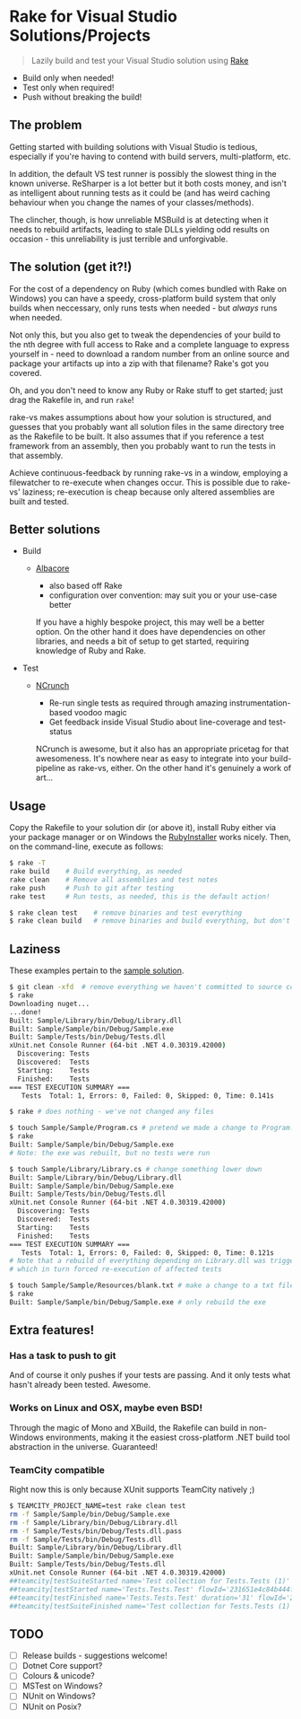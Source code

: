 Rake for Visual Studio Solutions/Projects
=========================================
> Lazily build and test your Visual Studio solution using [Rake](http://rake.rubyforge.org/)

- Build only when needed!
- Test only when required!
- Push without breaking the build!


The problem
-----------
Getting started with building solutions with Visual Studio is tedious,
especially if you're having to contend with build servers, multi-platform, etc.

In addition, the default VS test runner is possibly the slowest thing in the
known universe. ReSharper is a lot better but it both costs money, and isn't as
intelligent about running tests as it could be (and has weird caching behaviour
when you change the names of your classes/methods).

The clincher, though, is how unreliable MSBuild is at detecting when it needs to
rebuild artifacts, leading to stale DLLs yielding odd results on occasion -
this unreliability is just terrible and unforgivable.


The solution (get it?!)
-----------------------
For the cost of a dependency on Ruby (which comes bundled with Rake on Windows)
you can have a speedy, cross-platform build system that only builds when
neccessary, only runs tests when needed - but *always* runs when needed.

Not only this, but you also get to tweak the dependencies of your build to the
nth degree with full access to Rake and a complete language to express yourself
in - need to download a random number from an online source and package your
artifacts up into a zip with that filename? Rake's got you covered.

Oh, and you don't need to know any Ruby or Rake stuff to get started; just drag
the Rakefile in, and run `rake`!

rake-vs makes assumptions about how your solution is structured, and guesses
that you probably want all solution files in the same directory tree as the
Rakefile to be built. It also assumes that if you reference a test framework
from an assembly, then you probably want to run the tests in that assembly.

Achieve continuous-feedback by running rake-vs in a window, employing  a
filewatcher to re-execute when changes occur. This is possible due to rake-vs'
laziness; re-execution is cheap because only altered assemblies are built and
tested.


Better solutions
----------------
- Build
  - [Albacore](http://albacorebuild.net/)
    - also based off Rake
    - configuration over convention: may suit you or your use-case better

    If you have a highly bespoke project, this may well be a better option. On
    the other hand it does have dependencies on other libraries, and needs a bit
    of setup to get started, requiring knowledge of Ruby and Rake.

- Test
  - [NCrunch](http://www.ncrunch.net/)
    - Re-run single tests as required through amazing instrumentation-based
      voodoo magic
    - Get feedback inside Visual Studio about line-coverage and test-status

    NCrunch is awesome, but it also has an appropriate pricetag for that
    awesomeness. It's nowhere near as easy to integrate into your
    build-pipeline as rake-vs, either. On the other hand it's genuinely a work
    of art...


Usage
-----
Copy the Rakefile to your solution dir (or above it), install Ruby either via
your package manager or on Windows the
[RubyInstaller](http://rubyinstaller.org/) works nicely. Then, on the
command-line, execute as follows:

```sh
$ rake -T
rake build    # Build everything, as needed
rake clean    # Remove all assemblies and test notes
rake push     # Push to git after testing
rake test     # Run tests, as needed, this is the default action!

$ rake clean test    # remove binaries and test everything
$ rake clean build   # remove binaries and build everything, but don't test
```

Laziness
--------
These examples pertain to the [sample solution](https://github.com/ahri/rake-vs/tree/sample).

```sh
$ git clean -xfd  # remove everything we haven't committed to source control
$ rake
Downloading nuget...
...done!
Built: Sample/Library/bin/Debug/Library.dll
Built: Sample/Sample/bin/Debug/Sample.exe
Built: Sample/Tests/bin/Debug/Tests.dll
xUnit.net Console Runner (64-bit .NET 4.0.30319.42000)
  Discovering: Tests
  Discovered:  Tests
  Starting:    Tests
  Finished:    Tests
=== TEST EXECUTION SUMMARY ===
   Tests  Total: 1, Errors: 0, Failed: 0, Skipped: 0, Time: 0.141s

$ rake # does nothing - we've not changed any files

$ touch Sample/Sample/Program.cs # pretend we made a change to Program.cs
$ rake
Built: Sample/Sample/bin/Debug/Sample.exe
# Note: the exe was rebuilt, but no tests were run

$ touch Sample/Library/Library.cs # change something lower down
Built: Sample/Library/bin/Debug/Library.dll
Built: Sample/Sample/bin/Debug/Sample.exe
Built: Sample/Tests/bin/Debug/Tests.dll
xUnit.net Console Runner (64-bit .NET 4.0.30319.42000)
  Discovering: Tests
  Discovered:  Tests
  Starting:    Tests
  Finished:    Tests
=== TEST EXECUTION SUMMARY ===
   Tests  Total: 1, Errors: 0, Failed: 0, Skipped: 0, Time: 0.121s
# Note that a rebuild of everything depending on Library.dll was triggered,
# which in turn forced re-execution of affected tests

$ touch Sample/Sample/Resources/blank.txt # make a change to a txt file the exe depends on
$ rake
Built: Sample/Sample/bin/Debug/Sample.exe # only rebuild the exe
```

Extra features!
---------------
### Has a task to push to git
And of course it only pushes if your tests are passing. And it only tests what
hasn't already been tested. Awesome.

### Works on Linux and OSX, maybe even BSD!
Through the magic of Mono and XBuild, the Rakefile can build in non-Windows
environments, making it the easiest cross-platform .NET build tool abstraction
in the universe. Guaranteed!

### TeamCity compatible
Right now this is only because XUnit supports TeamCity natively ;)

```sh
$ TEAMCITY_PROJECT_NAME=test rake clean test
rm -f Sample/Sample/bin/Debug/Sample.exe
rm -f Sample/Library/bin/Debug/Library.dll
rm -f Sample/Tests/bin/Debug/Tests.dll.pass
rm -f Sample/Tests/bin/Debug/Tests.dll
Built: Sample/Library/bin/Debug/Library.dll
Built: Sample/Sample/bin/Debug/Sample.exe
Built: Sample/Tests/bin/Debug/Tests.dll
xUnit.net Console Runner (64-bit .NET 4.0.30319.42000)
##teamcity[testSuiteStarted name='Test collection for Tests.Tests (1)' flowId='231651e4c84b444f8090dbe307b5a75c']
##teamcity[testStarted name='Tests.Tests.Test' flowId='231651e4c84b444f8090dbe307b5a75c']
##teamcity[testFinished name='Tests.Tests.Test' duration='31' flowId='231651e4c84b444f8090dbe307b5a75c']
##teamcity[testSuiteFinished name='Test collection for Tests.Tests (1)' flowId='231651e4c84b444f8090dbe307b5a75c']
```

TODO
----
- [ ] Release builds - suggestions welcome!
- [ ] Dotnet Core support?
- [ ] Colours & unicode?
- [ ] MSTest on Windows?
- [ ] NUnit on Windows?
- [ ] NUnit on Posix?
